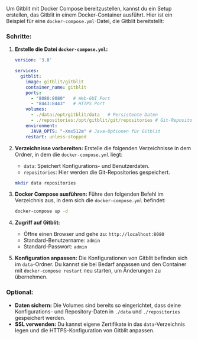 Um Gitblit mit Docker Compose bereitzustellen, kannst du ein Setup erstellen, das Gitblit in einem Docker-Container ausführt. Hier ist ein Beispiel für eine `docker-compose.yml`-Datei, die Gitblit bereitstellt:

### Schritte:

1. **Erstelle die Datei `docker-compose.yml`:**
    
    ```yaml
    version: '3.8'
    
    services:
      gitblit:
        image: gitblit/gitblit
        container_name: gitblit
        ports:
          - "8080:8080"   # Web-GUI Port
          - "8443:8443"   # HTTPS Port
        volumes:
          - ./data:/opt/gitblit/data   # Persistente Daten
          - ./repositories:/opt/gitblit/git/repositories # Git-Repositories
        environment:
          JAVA_OPTS: "-Xmx512m" # Java-Optionen für Gitblit
        restart: unless-stopped
    ```
    
2. **Verzeichnisse vorbereiten:** Erstelle die folgenden Verzeichnisse in dem Ordner, in dem die `docker-compose.yml` liegt:
    
    - `data`: Speichert Konfigurations- und Benutzerdaten.
    - `repositories`: Hier werden die Git-Repositories gespeichert.
    
    ```bash
    mkdir data repositories
    ```
    
3. **Docker Compose ausführen:** Führe den folgenden Befehl im Verzeichnis aus, in dem sich die `docker-compose.yml` befindet:
    
    ```bash
    docker-compose up -d
    ```
    
4. **Zugriff auf Gitblit:**
    
    - Öffne einen Browser und gehe zu: `http://localhost:8080`
    - Standard-Benutzername: `admin`
    - Standard-Passwort: `admin`
5. **Konfiguration anpassen:** Die Konfigurationen von Gitblit befinden sich im `data`-Ordner. Du kannst sie bei Bedarf anpassen und den Container mit `docker-compose restart` neu starten, um Änderungen zu übernehmen.
    

### Optional:

- **Daten sichern:** Die Volumes sind bereits so eingerichtet, dass deine Konfigurations- und Repository-Daten in `./data` und `./repositories` gespeichert werden.
- **SSL verwenden:** Du kannst eigene Zertifikate in das `data`-Verzeichnis legen und die HTTPS-Konfiguration von Gitblit anpassen.
